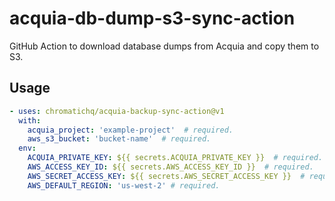 # acquia-db-dump-s3-sync-action

GitHub Action to download database dumps from Acquia and copy them to S3.

## Usage

```yaml
- uses: chromatichq/acquia-backup-sync-action@v1
  with:
    acquia_project: 'example-project'  # required.
    aws_s3_bucket: 'bucket-name'  # required.
  env:
    ACQUIA_PRIVATE_KEY: ${{ secrets.ACQUIA_PRIVATE_KEY }}  # required.
    AWS_ACCESS_KEY_ID: ${{ secrets.AWS_ACCESS_KEY_ID }}  # required.
    AWS_SECRET_ACCESS_KEY: ${{ secrets.AWS_SECRET_ACCESS_KEY }}  # required.
    AWS_DEFAULT_REGION: 'us-west-2' # required.
```
